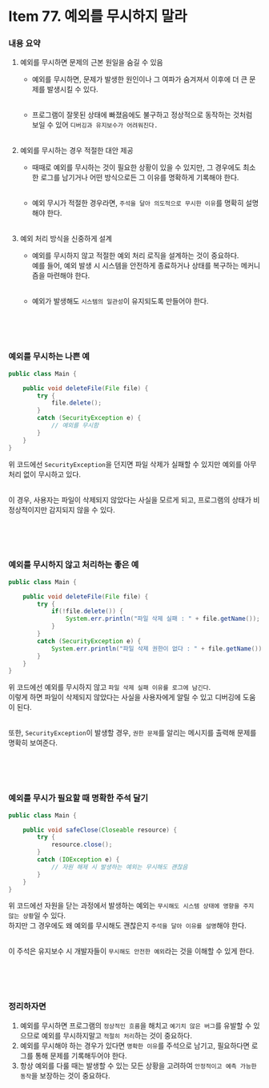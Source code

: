 # Item 77. 예외를 무시하지 말라

### 내용 요약 <br>
1. 예외를 무시하면 문제의 근본 원일을 숨길 수 있음
    - 예외를 무시하면, 문제가 발생한 원인이나 그 여파가 숨겨져서 이후에 더 큰 문제를 발생시킬 수 있다. <br><br>

    - 프로그램이 잘못된 상태에 빠졌음에도 불구하고 정상적으로 동작하는 것처럼 보일 수 있어 `디버깅과 유지보수가 어려워진다.` <br><br>

2. 예외를 무시하는 경우 적절한 대안 제공
    - 때때로 예외를 무시하는 것이 필요한 상황이 있을 수 있지만, 그 경우에도 최소한 로그를 남기거나 어떤 방식으로든 그 이유를 명확하게 기록해야 한다. <br><br>

    - 예외 무시가 적절한 경우라면, `주석을 달아 의도적으로 무시한 이유`를 명확히 설명해야 한다. <br><br>


3. 예외 처리 방식을 신중하게 설계
    - 예외를 무시하지 않고 적절한 예외 처리 로직을 설계하는 것이 중요하다. <br>
      예를 들어, 예외 발생 시 시스템을 안전하게 종료하거나 상태를 복구하는 메커니즘을 마련해야 한다. <br><br>

    - 예외가 발생해도 `시스템의 일관성`이 유지되도록 만들어야 한다. <br><br>


<br><br>

### 예외를 무시하는 나쁜 예
```java
public class Main {

    public void deleteFile(File file) {
        try {
            file.delete();
        }
        catch (SecurityException e) {
            // 예외를 무시함
        }
    }
}
```
위 코드에선 `SecurityException`을 던지면 파일 삭제가 실패할 수 있지만 예외를 아무 처리 없이 무시하고 있다. <br><br>

이 경우, 사용자는 파일이 삭제되지 않았다는 사실을 모르게 되고, 프로그램의 상태가 비정상적이지만 감지되지 않을 수 있다. <br><br>

<br><br>



### 예외를 무시하지 않고 처리하는 좋은 예
```java
public class Main {

    public void deleteFile(File file) {
        try {
            if(!file.delete()) {
                System.err.println("파일 삭제 실패 : " + file.getName());
            }
        }
        catch (SecurityException e) {
            System.err.println("파일 삭제 권한이 없다 : " + file.getName());
        }
    }
}
```
위 코드에선 예외를 무시하지 않고 `파일 삭제 실패 이유를 로그에 남긴다`. <br>
이렇게 하면 파일이 삭제되지 않았다는 사실을 사용자에게 알릴 수 있고 디버깅에 도움이 된다. <br><br>

또한, `SecurityException`이 발생할 경우, `권한 문제`를 알리는 메시지를 출력해 문제를 명확히 보여준다. <br><br>

<br><br>


### 예외를 무시가 필요할 때 명확한 주석 달기
```java
public class Main {

    public void safeClose(Closeable resource) {
        try {
            resource.close();
        } 
        catch (IOException e) {
            // 자원 해제 시 발생하는 예외는 무시해도 괜찮음
        }
    }
}
```
위 코드에선 자원을 닫는 과정에서 발생하는 예외는 `무시해도 시스템 상태에 영향을 주지 않는 상황`일 수 있다. <br>
하지만 그 경우에도 왜 예외를 무시해도 괜찮은지 `주석을 달아 이유를 설명`해야 한다. <br><br>

이 주석은 유지보수 시 개발자들이 `무시해도 안전한 예외`라는 것을 이해할 수 있게 한다. <br><br>

<br><br>

### 정리하자면
1. 예외를 무시하면 프로그램의 `정상적인 흐름`을 해치고 `예기치 않은 버그`를 유발할 수 있으므로 예외를 무시하지말고 `적절히 처리`하는 것이 중요하다.
2. 예외를 무시해야 하는 경우가 있다면 `명확한 이유`를 주석으로 남기고, 필요하다면 로그를 통해 문제를 기록해두어야 한다. 
3. 항상 예외를 다룰 때는 발생할 수 있는 모든 상황을 고려하여 `안정적이고 예측 가능한 동작`을 보장하는 것이 중요하다.

